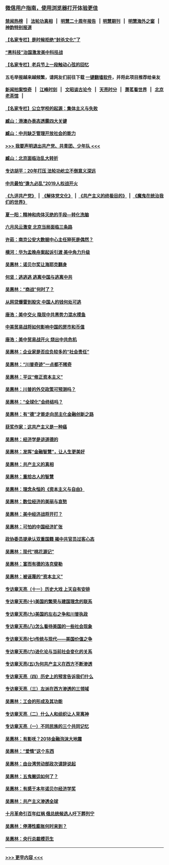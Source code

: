 ### [微信用户指南，使用浏览器打开体验更佳](https://github.com/gfw-breaker/banned-news1/blob/master/indexes/wechat-guide.md?t=0)
#### [禁闻热榜](热点新闻.md?t=0)  &nbsp;&nbsp;|&nbsp;&nbsp; [法轮功真相](https://github.com/gfw-breaker/truth/blob/master/README.md?t=0) &nbsp;&nbsp;|&nbsp;&nbsp; [明慧二十周年报告](https://github.com/gfw-breaker/mh-reports/blob/master/README.md?t=0) &nbsp;&nbsp;|&nbsp;&nbsp;[明慧期刊](https://github.com/gfw-breaker/mh-qikan) &nbsp;&nbsp;|&nbsp;&nbsp; [明慧海外之窗](https://github.com/gfw-breaker/mh-news/blob/master/README.md?t=0) &nbsp;&nbsp;|&nbsp;&nbsp; [神韵特别报道](https://github.com/gfw-breaker/mh-news/blob/master/shenyun.md?t=0)
#### [【名家专栏】是时候拒绝“封杀文化”了](../pages/nsc423/n11814093.md?t=02150122) 
#### [“黑科技”治国激发美中科技战](../pages/nsc423/n11638056.md?t=02150122) 
#### [【名家专栏】老兵节上一段触动心弦的回忆](../pages/nsc423/n11646016.md?t=02150122) 
#### 五毛举报越来越频繁，请网友们前往下载 [一键翻墙软件](https://github.com/gfw-breaker/ssr-accounts)，并将此项目推荐给亲友
#### [新闻拍案惊奇](https://github.com/gfw-breaker/banned-news1/blob/master/pages/link4.md) &nbsp;&nbsp;|&nbsp;&nbsp; [江峰时刻](https://github.com/gfw-breaker/banned-news1/blob/master/pages/link4.md) &nbsp;&nbsp;|&nbsp;&nbsp; [文昭谈古论今](https://github.com/gfw-breaker/banned-news1/blob/master/pages/link4.md) &nbsp;&nbsp;|&nbsp;&nbsp; [天亮时分](https://github.com/gfw-breaker/banned-news1/blob/master/pages/link4.md) &nbsp;&nbsp;|&nbsp;&nbsp; [萧茗看世界](https://github.com/gfw-breaker/banned-news1/blob/master/pages/link4.md) &nbsp;&nbsp;|&nbsp;&nbsp; [北京老茶馆](https://github.com/gfw-breaker/banned-news1/blob/master/pages/link4.md) &nbsp;&nbsp;|&nbsp;&nbsp; 
#### [【名家专栏】公立学校的起源：集体主义与失败](../pages/nsc423/n11601833.md?t=02150122) 
#### [臧山：港澳办表态透露四大关键](../pages/nsc423/n11421628.md?t=02150122) 
#### [臧山：中共缺乏管理开放社会的能力](../pages/nsc423/n11407457.md?t=02150122) 
#### [>>> 我要声明退出共产党、共青团、少年队 <<<](https://github.com/begood0513/goodnews/blob/master/quit/letter.md) 
#### [臧山：北京面临治乱大转折](../pages/nsc423/n11406895.md?t=02150122) 
#### [专访胡平：20年打压 法轮功屹立不倒意义深远](../pages/nsc423/n11398800.md?t=02150122) 
#### [中共最怕“逢九必乱”2019人权战开火](../pages/nsc423/n11385248.md?t=02150122) 
#### [《九评共产党》](https://github.com/begood0513/9ping.md/blob/master/README.md) &nbsp;|&nbsp; [《解体党文化》](../../../../jtdwh.md/blob/master/README.md)  &nbsp;|&nbsp; [《共产主义的终极目的》](../../../../gczydzjmd.md/blob/master/README.md) &nbsp;|&nbsp; [《魔鬼在统治我们的世界》](../../../../mgztzwmdsj.md/blob/master/README.md) 
#### [夏一阳：精神和肉体灭绝的手段—转化洗脑](../pages/nsc423/n11368250.md?t=02150122) 
#### [六月风云激变 北京当局面临三条路](../pages/nsc423/n11313668.md?t=02150122) 
#### [许茹：南京公安大数据中心主任猝死是偶然？](../pages/nsc423/n11064744.md?t=02150122) 
#### [横河：华为孟晚舟案起诉引渡 美中角力升级](../pages/nsc423/n11027230.md?t=02150122) 
#### [吴惠林：诺贝尔奖让海耶克翻身](../pages/nsc423/n10890049.md?t=02150122) 
#### [何坚：逃逃逃 逃离中国与逃离中共](../pages/nsc423/n10592891.md?t=02150122) 
#### [吴惠林：“商战”何时了？](../pages/nsc423/n10573558.md?t=02150122) 
#### [从网贷爆雷到股灾 中国人的钱何处可逃](../pages/nsc423/n10572800.md?t=02150122) 
#### [唐浩：美中交火 隐现中共黑势力混水摸鱼](../pages/nsc423/n10544040.md?t=02150122) 
#### [中美贸易战将如何影响中国的房市和币值](../pages/nsc423/n10543697.md?t=02150122) 
#### [唐浩：美中贸易战开火 烧出中共危机](../pages/nsc423/n10540126.md?t=02150122) 
#### [吴惠林：企业家是否应负较多的“社会责任”](../pages/nsc423/n10535022.md?t=02150122) 
#### [吴惠林：“川普奇迹”一点都不稀奇](../pages/nsc423/n10512808.md?t=02150122) 
#### [吴惠林：平议“修正资本主义”](../pages/nsc423/n10495724.md?t=02150122) 
#### [吴惠林：川普的外交政策可预测吗？](../pages/nsc423/n10462387.md?t=02150122) 
#### [吴惠林：“全球化”会终结吗？](../pages/nsc423/n10452838.md?t=02150122) 
#### [吴惠林：有“德”才能走向民主化金融创新之路](../pages/nsc423/n10432292.md?t=02150122) 
#### [获奖作家：这共产主义是一种癌](../pages/nsc423/n10431541.md?t=02150122) 
#### [吴惠林：经济学是讲道德的](../pages/nsc423/n10398014.md?t=02150122) 
#### [吴惠林：发挥“金融智慧”，让人生更美好](../pages/nsc423/n10375019.md?t=02150122) 
#### [吴惠林：共产主义的真相](../pages/nsc423/n10351394.md?t=02150122) 
#### [吴惠林：重拾古人的智慧](../pages/nsc423/n10337691.md?t=02150122) 
#### [吴惠林：理念永恒的《资本主义与自由》](../pages/nsc423/n10316274.md?t=02150122) 
#### [吴惠林：数位经济的美丽与哀愁](../pages/nsc423/n10292946.md?t=02150122) 
#### [吴惠林：美中经济战将开打？](../pages/nsc423/n10258825.md?t=02150122) 
#### [吴惠林：可怕的中国经济扩张](../pages/nsc423/n10219147.md?t=02150122) 
#### [政协委员提承认双重国籍 揭中共官员过客心态](../pages/nsc423/n10208809.md?t=02150122) 
#### [吴惠林：现代“桃花源记”](../pages/nsc423/n10185234.md?t=02150122) 
#### [吴惠林：富而有德的洛克斐勒](../pages/nsc423/n10142264.md?t=02150122) 
#### [吴惠林：被诬蔑的“资本主义”](../pages/nsc423/n10124816.md?t=02150122) 
#### [专访章天亮（十一）历史大戏 上天自有安排](../pages/nsc423/n10094905.md?t=02150122) 
#### [专访章天亮(十)美国的繁荣与建国理念的联系](../pages/nsc423/n10094899.md?t=02150122) 
#### [专访章天亮(九)美国的左右之争和川普执政](../pages/nsc423/n10094889.md?t=02150122) 
#### [专访章天亮(八)怎么看待美国的一些社会现象](../pages/nsc423/n10094857.md?t=02150122) 
#### [专访章天亮(七)传统与现代——美国价值之争](../pages/nsc423/n10093140.md?t=02150122) 
#### [专访章天亮(六)进化论与当前社会变化的关系](../pages/nsc423/n10092036.md?t=02150122) 
#### [专访章天亮(五)为何共产主义在西方不断渗透](../pages/nsc423/n10083620.md?t=02150122) 
#### [专访章天亮（四）历史上的预言告诉我们什么](../pages/nsc423/n10083606.md?t=02150122) 
#### [专访章天亮（三）左派在西方渗透的三领域](../pages/nsc423/n10081115.md?t=02150122) 
#### [吴惠林：工会的形成及其功能](../pages/nsc423/n10080633.md?t=02150122) 
#### [专访章天亮（二）什么人和组织让人背离神](../pages/nsc423/n10076637.md?t=02150122) 
#### [专访章天亮（一）不同民族的三个共同记忆](../pages/nsc423/n10074188.md?t=02150122) 
#### [吴惠林：有影呒？2018金融泡沫大地震](../pages/nsc423/n10040534.md?t=02150122) 
#### [吴惠林：“爱情”这个东西](../pages/nsc423/n10019423.md?t=02150122) 
#### [吴惠林：由台湾劳动部政次请辞说起](../pages/nsc423/n9979679.md?t=02150122) 
#### [吴惠林：五鬼搬运如何了？](../pages/nsc423/n9925338.md?t=02150122) 
#### [吴惠林：有感于本年诺贝尔经济学奖](../pages/nsc423/n9871883.md?t=02150122) 
#### [吴惠林：共产主义渗透全球](../pages/nsc423/n9812748.md?t=02150122) 
#### [十月革命引百年红祸 俄总统候选人吁下葬列宁](../pages/nsc423/n9810182.md?t=02150122) 
#### [吴惠林：停滞性膨胀何时来到？](../pages/nsc423/n9764136.md?t=02150122) 
#### [吴惠林：央行总裁模范生](../pages/nsc423/n9728134.md?t=02150122) 

----
#### [ >>> 更早内容 <<< ](../indexes/nsc423-earlier.md)
